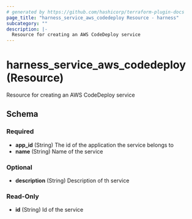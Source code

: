 ```yaml
---
# generated by https://github.com/hashicorp/terraform-plugin-docs
page_title: "harness_service_aws_codedeploy Resource - harness"
subcategory: ""
description: |-
  Resource for creating an AWS CodeDeploy service
---
```


# harness_service_aws_codedeploy (Resource)

Resource for creating an AWS CodeDeploy service



<!-- schema generated by tfplugindocs -->
## Schema

### Required

- **app_id** (String) The id of the application the service belongs to
- **name** (String) Name of the service

### Optional

- **description** (String) Description of th service

### Read-Only

- **id** (String) Id of the service


